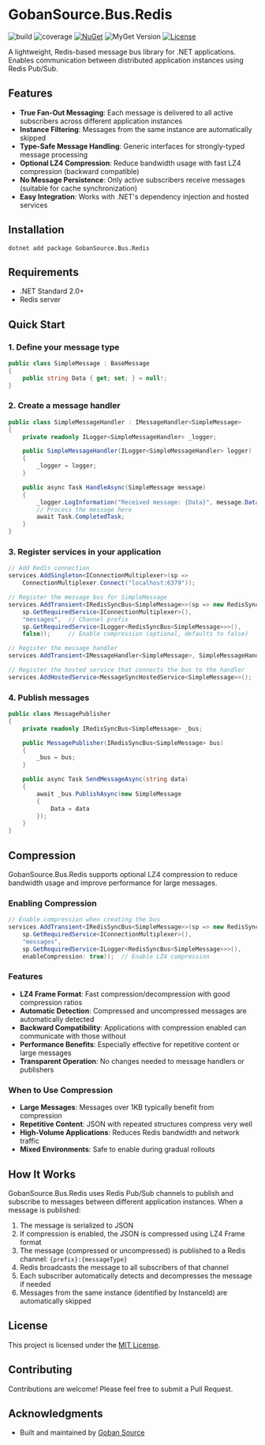 # GobanSource.Bus.Redis

![build](https://github.com/gobansource/redis-bus/workflows/build/badge.svg)
![coverage](https://img.shields.io/endpoint?url=https%3A%2F%2Fgobansource.github.io%2Fcode-coverage%2Fgobansource%2Fredis-bus%2Fbadge.txt)
[![NuGet](https://img.shields.io/nuget/v/GobanSource.Bus.Redis.svg)](https://www.nuget.org/packages/GobanSource.Bus.Redis/)
![MyGet Version](https://img.shields.io/myget/gobansource/v/GobanSource.Bus.Redis)
[![License](https://img.shields.io/github/license/gobansource/redis-bus)](LICENSE)

A lightweight, Redis-based message bus library for .NET applications. Enables communication between distributed application instances using Redis Pub/Sub.

## Features

- **True Fan-Out Messaging**: Each message is delivered to all active subscribers across different application instances
- **Instance Filtering**: Messages from the same instance are automatically skipped
- **Type-Safe Message Handling**: Generic interfaces for strongly-typed message processing
- **Optional LZ4 Compression**: Reduce bandwidth usage with fast LZ4 compression (backward compatible)
- **No Message Persistence**: Only active subscribers receive messages (suitable for cache synchronization)
- **Easy Integration**: Works with .NET's dependency injection and hosted services

## Installation

```shell
dotnet add package GobanSource.Bus.Redis
```

## Requirements

- .NET Standard 2.0+
- Redis server

## Quick Start

### 1. Define your message type

```csharp
public class SimpleMessage : BaseMessage
{
    public string Data { get; set; } = null!;
}
```

### 2. Create a message handler

```csharp
public class SimpleMessageHandler : IMessageHandler<SimpleMessage>
{
    private readonly ILogger<SimpleMessageHandler> _logger;

    public SimpleMessageHandler(ILogger<SimpleMessageHandler> logger)
    {
        _logger = logger;
    }

    public async Task HandleAsync(SimpleMessage message)
    {
        _logger.LogInformation("Received message: {Data}", message.Data);
        // Process the message here
        await Task.CompletedTask;
    }
}
```

### 3. Register services in your application

```csharp
// Add Redis connection
services.AddSingleton<IConnectionMultiplexer>(sp =>
    ConnectionMultiplexer.Connect("localhost:6379"));

// Register the message bus for SimpleMessage
services.AddTransient<IRedisSyncBus<SimpleMessage>>(sp => new RedisSyncBus<SimpleMessage>(
    sp.GetRequiredService<IConnectionMultiplexer>(),
    "messages",  // Channel prefix
    sp.GetRequiredService<ILogger<RedisSyncBus<SimpleMessage>>>(),
    false));     // Enable compression (optional, defaults to false)

// Register the message handler
services.AddTransient<IMessageHandler<SimpleMessage>, SimpleMessageHandler>();

// Register the hosted service that connects the bus to the handler
services.AddHostedService<MessageSyncHostedService<SimpleMessage>>();
```

### 4. Publish messages

```csharp
public class MessagePublisher
{
    private readonly IRedisSyncBus<SimpleMessage> _bus;

    public MessagePublisher(IRedisSyncBus<SimpleMessage> bus)
    {
        _bus = bus;
    }

    public async Task SendMessageAsync(string data)
    {
        await _bus.PublishAsync(new SimpleMessage
        {
            Data = data
        });
    }
}
```

## Compression

GobanSource.Bus.Redis supports optional LZ4 compression to reduce bandwidth usage and improve performance for large messages.

### Enabling Compression

```csharp
// Enable compression when creating the bus
services.AddTransient<IRedisSyncBus<SimpleMessage>>(sp => new RedisSyncBus<SimpleMessage>(
    sp.GetRequiredService<IConnectionMultiplexer>(),
    "messages",
    sp.GetRequiredService<ILogger<RedisSyncBus<SimpleMessage>>>(),
    enableCompression: true));  // Enable LZ4 compression
```

### Features

- **LZ4 Frame Format**: Fast compression/decompression with good compression ratios
- **Automatic Detection**: Compressed and uncompressed messages are automatically detected
- **Backward Compatibility**: Applications with compression enabled can communicate with those without
- **Performance Benefits**: Especially effective for repetitive content or large messages
- **Transparent Operation**: No changes needed to message handlers or publishers

### When to Use Compression

- **Large Messages**: Messages over 1KB typically benefit from compression
- **Repetitive Content**: JSON with repeated structures compress very well
- **High-Volume Applications**: Reduces Redis bandwidth and network traffic
- **Mixed Environments**: Safe to enable during gradual rollouts

## How It Works

GobanSource.Bus.Redis uses Redis Pub/Sub channels to publish and subscribe to messages between different application instances. When a message is published:

1. The message is serialized to JSON
2. If compression is enabled, the JSON is compressed using LZ4 Frame format
3. The message (compressed or uncompressed) is published to a Redis channel: `{prefix}:{messageType}`
4. Redis broadcasts the message to all subscribers of that channel
5. Each subscriber automatically detects and decompresses the message if needed
6. Messages from the same instance (identified by InstanceId) are automatically skipped

## License

This project is licensed under the [MIT License](LICENSE).

## Contributing

Contributions are welcome! Please feel free to submit a Pull Request.

## Acknowledgments

- Built and maintained by [Goban Source](https://gobansource.com)
